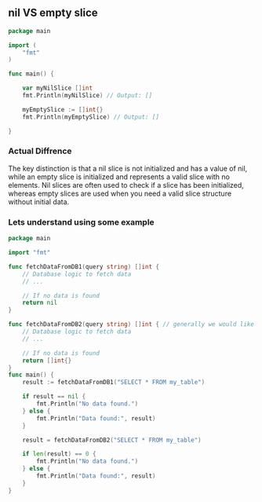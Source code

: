 ## nil VS empty slice

```go
package main

import (
	"fmt"
)

func main() {

	var myNilSlice []int
	fmt.Println(myNilSlice) // Output: []

	myEmptySlice := []int{}
	fmt.Println(myEmptySlice) // Output: []

}
```

### Actual Diffrence
The key distinction is that a nil slice is not initialized and has a value of nil, while an empty slice is initialized and represents a valid slice with no elements. Nil slices are often used to check if a slice has been initialized, whereas empty slices are used when you need a valid slice structure without initial data.

### Lets understand using some example
```go
package main

import "fmt"

func fetchDataFromDB1(query string) []int {
	// Database logic to fetch data
	// ...

	// If no data is found
	return nil
}

func fetchDataFromDB2(query string) []int { // generally we would like to return ([]int,err) , ignoring this just for sake of this example
	// Database logic to fetch data
	// ...

	// If no data is found
	return []int{}
}
func main() {
	result := fetchDataFromDB1("SELECT * FROM my_table")

	if result == nil {
		fmt.Println("No data found.")
	} else {
		fmt.Println("Data found:", result)
	}

	result = fetchDataFromDB2("SELECT * FROM my_table")

	if len(result) == 0 {
		fmt.Println("No data found.")
	} else {
		fmt.Println("Data found:", result)
	}
}
```
